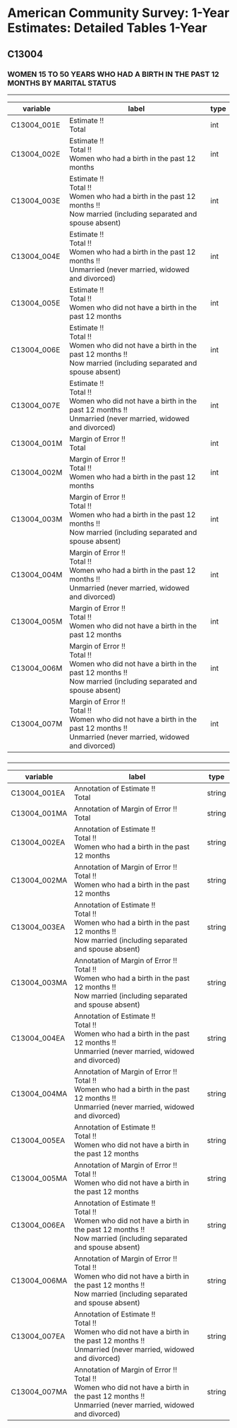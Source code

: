 # American Community Survey: 1-Year Estimates: Detailed Tables 1-Year

## C13004

### WOMEN 15 TO 50 YEARS WHO HAD A BIRTH IN THE PAST 12 MONTHS BY MARITAL STATUS

___

| variable | label | type |
| ----- | ----- | ----- |
| C13004_001E | Estimate !!<br>Total | int |
| C13004_002E | Estimate !!<br>Total !!<br>Women who had a birth in the past 12 months | int |
| C13004_003E | Estimate !!<br>Total !!<br>Women who had a birth in the past 12 months !!<br>Now married (including separated and spouse absent) | int |
| C13004_004E | Estimate !!<br>Total !!<br>Women who had a birth in the past 12 months !!<br>Unmarried (never married, widowed and divorced) | int |
| C13004_005E | Estimate !!<br>Total !!<br>Women who did not have a birth in the past 12 months | int |
| C13004_006E | Estimate !!<br>Total !!<br>Women who did not have a birth in the past 12 months !!<br>Now married (including separated and spouse absent) | int |
| C13004_007E | Estimate !!<br>Total !!<br>Women who did not have a birth in the past 12 months !!<br>Unmarried (never married, widowed and divorced) | int |
| C13004_001M | Margin of Error !!<br>Total | int |
| C13004_002M | Margin of Error !!<br>Total !!<br>Women who had a birth in the past 12 months | int |
| C13004_003M | Margin of Error !!<br>Total !!<br>Women who had a birth in the past 12 months !!<br>Now married (including separated and spouse absent) | int |
| C13004_004M | Margin of Error !!<br>Total !!<br>Women who had a birth in the past 12 months !!<br>Unmarried (never married, widowed and divorced) | int |
| C13004_005M | Margin of Error !!<br>Total !!<br>Women who did not have a birth in the past 12 months | int |
| C13004_006M | Margin of Error !!<br>Total !!<br>Women who did not have a birth in the past 12 months !!<br>Now married (including separated and spouse absent) | int |
| C13004_007M | Margin of Error !!<br>Total !!<br>Women who did not have a birth in the past 12 months !!<br>Unmarried (never married, widowed and divorced) | int |
### 

___

| variable | label | type |
| ----- | ----- | ----- |
| C13004_001EA | Annotation of Estimate !!<br>Total | string |
| C13004_001MA | Annotation of Margin of Error !!<br>Total | string |
| C13004_002EA | Annotation of Estimate !!<br>Total !!<br>Women who had a birth in the past 12 months | string |
| C13004_002MA | Annotation of Margin of Error !!<br>Total !!<br>Women who had a birth in the past 12 months | string |
| C13004_003EA | Annotation of Estimate !!<br>Total !!<br>Women who had a birth in the past 12 months !!<br>Now married (including separated and spouse absent) | string |
| C13004_003MA | Annotation of Margin of Error !!<br>Total !!<br>Women who had a birth in the past 12 months !!<br>Now married (including separated and spouse absent) | string |
| C13004_004EA | Annotation of Estimate !!<br>Total !!<br>Women who had a birth in the past 12 months !!<br>Unmarried (never married, widowed and divorced) | string |
| C13004_004MA | Annotation of Margin of Error !!<br>Total !!<br>Women who had a birth in the past 12 months !!<br>Unmarried (never married, widowed and divorced) | string |
| C13004_005EA | Annotation of Estimate !!<br>Total !!<br>Women who did not have a birth in the past 12 months | string |
| C13004_005MA | Annotation of Margin of Error !!<br>Total !!<br>Women who did not have a birth in the past 12 months | string |
| C13004_006EA | Annotation of Estimate !!<br>Total !!<br>Women who did not have a birth in the past 12 months !!<br>Now married (including separated and spouse absent) | string |
| C13004_006MA | Annotation of Margin of Error !!<br>Total !!<br>Women who did not have a birth in the past 12 months !!<br>Now married (including separated and spouse absent) | string |
| C13004_007EA | Annotation of Estimate !!<br>Total !!<br>Women who did not have a birth in the past 12 months !!<br>Unmarried (never married, widowed and divorced) | string |
| C13004_007MA | Annotation of Margin of Error !!<br>Total !!<br>Women who did not have a birth in the past 12 months !!<br>Unmarried (never married, widowed and divorced) | string |

